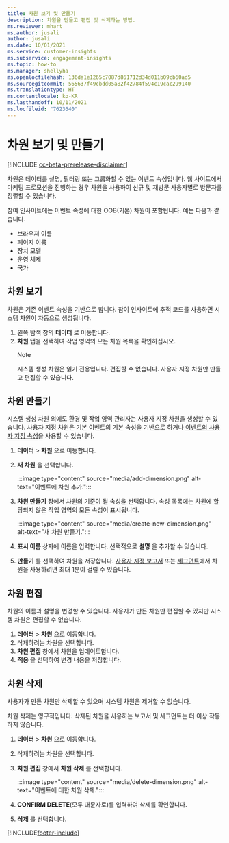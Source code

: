 ```yaml
---
title: 차원 보기 및 만들기
description: 차원을 만들고 편집 및 삭제하는 방법.
ms.reviewer: mhart
ms.author: jusali
author: jusali
ms.date: 10/01/2021
ms.service: customer-insights
ms.subservice: engagement-insights
ms.topic: how-to
ms.manager: shellyha
ms.openlocfilehash: 136da1e1265c7087d861712d34d011b09cb60ad5
ms.sourcegitcommit: 565637f49cbdd05a82f42784f594c19cac299140
ms.translationtype: HT
ms.contentlocale: ko-KR
ms.lasthandoff: 10/11/2021
ms.locfileid: "7623640"
---
```

# <a name="view-and-create-dimensions"></a>차원 보기 및 만들기

[!INCLUDE [cc-beta-prerelease-disclaimer](includes/cc-beta-prerelease-disclaimer.md)]

차원은 데이터를 설명, 필터링 또는 그룹화할 수 있는 이벤트 속성입니다. 웹 사이트에서 마케팅 프로모션을 진행하는 경우 차원을 사용하여 신규 및 재방문 사용자별로 방문자를 정렬할 수 있습니다.  

참여 인사이트에는 이벤트 속성에 대한 OOB(기본) 차원이 포함됩니다. 예는 다음과 같습니다.

- 브라우저 이름
- 페이지 이름
- 장치 모델
- 운영 체제
- 국가

## <a name="view-dimensions"></a>차원 보기

차원은 기존 이벤트 속성을 기반으로 합니다. 참여 인사이트에 추적 코드를 사용하면 시스템 차원이 자동으로 생성됩니다.

1. 왼쪽 탐색 창의 **데이터** 로 이동합니다. 
1. **차원** 탭을 선택하여 작업 영역의 모든 차원 목록을 확인하십시오. 
   > [!NOTE]
   > 시스템 생성 차원은 읽기 전용입니다. 편집할 수 없습니다. 사용자 지정 차원만 만들고 편집할 수 있습니다.

## <a name="create-a-dimension"></a>차원 만들기

시스템 생성 차원 외에도 환경 및 작업 영역 관리자는 사용자 지정 차원을 생성할 수 있습니다. 사용자 지정 차원은 기본 이벤트의 기본 속성을 기반으로 하거나 [이벤트의 사용자 지정 속성](advanced-SDK-implementation.md)을 사용할 수 있습니다.

1. **데이터** > **차원** 으로 이동합니다.
1. **새 차원** 을 선택합니다.

   :::image type="content" source="media/add-dimension.png" alt-text="이벤트에 차원 추가.":::

1. **차원 만들기** 창에서 차원의 기준이 될 속성을 선택합니다. 속성 목록에는 차원에 할당되지 않은 작업 영역의 모든 속성이 표시됩니다.
   
   :::image type="content" source="media/create-new-dimension.png" alt-text="새 차원 만들기.":::
      
3. **표시 이름** 상자에 이름을 입력합니다. 선택적으로 **설명** 을 추가할 수 있습니다.
4. **만들기** 를 선택하여 차원을 저장합니다. [사용자 지정 보고서](custom-reports.md) 또는 [세그먼트](segments.md)에서 차원을 사용하려면 최대 1분이 걸릴 수 있습니다. 

## <a name="edit-a-dimension"></a>차원 편집

차원의 이름과 설명을 변경할 수 있습니다. 사용자가 만든 차원만 편집할 수 있지만 시스템 차원은 편집할 수 없습니다.


1. **데이터** > **차원** 으로 이동합니다.
1. 삭제하려는 차원을 선택합니다.
1. **차원 편집** 창에서 차원을 업데이트합니다.
1. **적용** 을 선택하여 변경 내용을 저장합니다.

## <a name="delete-a-dimension"></a>차원 삭제

사용자가 만든 차원만 삭제할 수 있으며 시스템 차원은 제거할 수 없습니다.

차원 삭제는 영구적입니다. 삭제된 차원을 사용하는 보고서 및 세그먼트는 더 이상 작동하지 않습니다. 

1. **데이터** > **차원** 으로 이동합니다.
1. 삭제하려는 차원을 선택합니다.
1. **차원 편집** 창에서 **차원 삭제** 를 선택합니다.

   :::image type="content" source="media/delete-dimension.png" alt-text="이벤트에 대한 차원 삭제.":::

1. **CONFIRM DELETE**(모두 대문자로)를 입력하여 삭제를 확인합니다. 
1. **삭제** 를 선택합니다.

[!INCLUDE[footer-include](../includes/footer-banner.md)]
